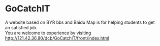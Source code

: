 # GoCatchIT
A website based on BYR bbs and Baidu Map is for helping students to get an satisfied job.
<br>
You are welcome to experience by visiting http://121.42.36.80/dcb/GoCatchIT/front/index.html

